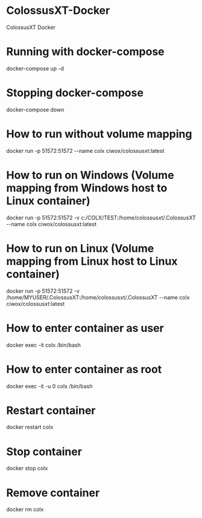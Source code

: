 # ColossusXT-Docker
ColossusXT Docker

# Running with docker-compose
docker-compose up -d

# Stopping docker-compose
docker-compose down

# How to run without volume mapping
docker run -p 51572:51572 --name colx ciwox/colossusxt:latest

# How to run on Windows (Volume mapping from Windows host to Linux container)
docker run -p 51572:51572 -v c:/COLX/TEST:/home/colossusxt/.ColossusXT --name colx ciwox/colossusxt:latest

# How to run on Linux (Volume mapping from Linux host to Linux container)
docker run -p 51572:51572 -v /home/MYUSER/.ColossusXT:/home/colossusxt/.ColossusXT --name colx ciwox/colossusxt:latest

# How to enter container as user
docker exec -it colx /bin/bash

# How to enter container as root
docker exec -it -u 0 colx /bin/bash

# Restart container
docker restart colx

# Stop container
docker stop colx

# Remove container
docker rm colx